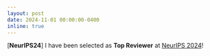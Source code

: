 ```yaml
---
layout: post
date: 2024-11-01 00:00:00-0400
inline: true
---
```


[**NeurIPS24**] I have been selected as **Top Reviewer** at <a href='https://neurips.cc/Conferences/2024/ProgramCommittee'>NeurIPS 2024</a>!